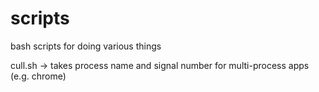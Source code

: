 # scripts
bash scripts for doing various things

cull.sh -> takes process name and signal number for multi-process apps (e.g. chrome)
